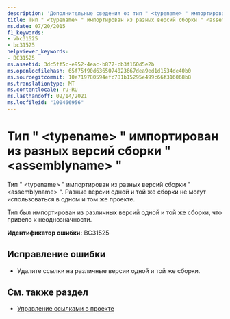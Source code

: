 ```yaml
---
description: 'Дополнительные сведения о: тип " <typename> " импортирован из разных версий сборки " <assemblyname> "'
title: Тип " <typename> " импортирован из разных версий сборки " <assemblyname> "
ms.date: 07/20/2015
f1_keywords:
- vbc31525
- bc31525
helpviewer_keywords:
- BC31525
ms.assetid: 3dc5ff5c-e952-4eac-b877-cb3f160d5e2b
ms.openlocfilehash: 65f75f90d6365074023667dea9ed1d1534de40b0
ms.sourcegitcommit: 10e719780594efc781b15295e499c66f316068b8
ms.translationtype: MT
ms.contentlocale: ru-RU
ms.lasthandoff: 02/14/2021
ms.locfileid: "100466956"
---
```

# <a name="type-typename-is-imported-from-different-versions-of-assembly-assemblyname"></a>Тип " \<typename> " импортирован из разных версий сборки " \<assemblyname> "

Тип " \<typename> " импортирован из разных версий сборки " \<assemblyname> ". Разные версии одной и той же сборки не могут использоваться в одном и том же проекте.  
  
 Тип был импортирован из различных версий одной и той же сборки, что привело к неоднозначности.  
  
 **Идентификатор ошибки:** BC31525  
  
## <a name="to-correct-this-error"></a>Исправление ошибки  
  
- Удалите ссылки на различные версии одной и той же сборки.  
  
## <a name="see-also"></a>См. также раздел

- [Управление ссылками в проекте](/visualstudio/ide/managing-references-in-a-project)
